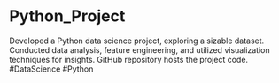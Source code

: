 # Python_Project
Developed a Python data science project, exploring a sizable dataset. Conducted data analysis, feature engineering, and utilized visualization techniques for insights. GitHub repository hosts the project code. #DataScience #Python

